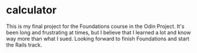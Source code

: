 # calculator

This is my final project for the Foundations course in the Odin Project. It's been long and frustrating at times, but I believe that I learned a lot and know way more than what I sued. 
Looking forward to finish Foundations and start the Rails track.